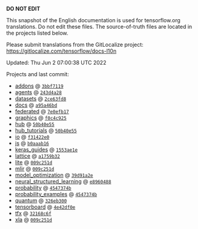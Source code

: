 __DO NOT EDIT__

This snapshot of the English documentation is used for tensorflow.org
translations. Do not edit these files. The source-of-truth files are located in
the projects listed below.

Please submit translations from the GitLocalize project: https://gitlocalize.com/tensorflow/docs-l10n

Updated: Thu Jun  2 07:00:38 UTC 2022

Projects and last commit:

- [addons](https://github.com/tensorflow/addons/tree/master/docs) @ <a href='https://github.com/tensorflow/addons/commit/3bbf71197b8694d337f1fefc161f1cd44f54dd8b'><code>3bbf7119</code></a>
- [agents](https://github.com/tensorflow/agents/tree/master/docs) @ <a href='https://github.com/tensorflow/agents/commit/243d4a28c7d57154490b07b9fc8ed57fa79a86fc'><code>243d4a28</code></a>
- [datasets](https://github.com/tensorflow/datasets/tree/master/docs) @ <a href='https://github.com/tensorflow/datasets/commit/2ce63fd813564487944e358f89df3051bc87c156'><code>2ce63fd8</code></a>
- [docs](https://github.com/tensorflow/docs/tree/master/site/en) @ <a href='https://github.com/tensorflow/docs/commit/a95a46bd40dd9e37b1ee1b87b57f7efd31a15174'><code>a95a46bd</code></a>
- [federated](https://github.com/tensorflow/federated/tree/main/docs) @ <a href='https://github.com/tensorflow/federated/commit/7e0efb1783994e08bbdf5b5753335b7cb7fc150f'><code>7e0efb17</code></a>
- [graphics](https://github.com/tensorflow/graphics/tree/master/tensorflow_graphics/g3doc) @ <a href='https://github.com/tensorflow/graphics/commit/f0c4c9256c9b1a6a5337762d763e4910631c65c4'><code>f0c4c925</code></a>
- [hub](https://github.com/tensorflow/hub/tree/master/docs) @ <a href='https://github.com/tensorflow/hub/commit/50b40e553012579c7ced9b1d28dad5c55853386b'><code>50b40e55</code></a>
- [hub_tutorials](https://github.com/tensorflow/hub/tree/master/examples/colab) @ <a href='https://github.com/tensorflow/hub/commit/50b40e553012579c7ced9b1d28dad5c55853386b'><code>50b40e55</code></a>
- [io](https://github.com/tensorflow/io/tree/master/docs) @ <a href='https://github.com/tensorflow/io/commit/f31422e0eeb08e6336411009d316ff9d0d36edf1'><code>f31422e0</code></a>
- [js](https://github.com/tensorflow/tfjs-website/tree/master/docs) @ <a href='https://github.com/tensorflow/tfjs-website/commit/b0aaab1605bbb2ed7653f1d86656582ba06e9795'><code>b0aaab16</code></a>
- [keras_guides](https://github.com/tensorflow/docs/tree/snapshot-keras/site/en/guide/keras) @ <a href='https://github.com/tensorflow/docs/commit/1553ae1e4a149be71703e2ee60173b3d1e0e8c00'><code>1553ae1e</code></a>
- [lattice](https://github.com/tensorflow/lattice/tree/master/docs) @ <a href='https://github.com/tensorflow/lattice/commit/a1759b3243131cafca37d46b1977362dec8abee3'><code>a1759b32</code></a>
- [lite](https://github.com/tensorflow/tensorflow/tree/master/tensorflow/lite/g3doc) @ <a href='https://github.com/tensorflow/tensorflow/commit/009c251d31c4480c9fa33986cf9d044026c7c8de'><code>009c251d</code></a>
- [mlir](https://github.com/tensorflow/tensorflow/tree/master/tensorflow/compiler/mlir/g3doc) @ <a href='https://github.com/tensorflow/tensorflow/commit/009c251d31c4480c9fa33986cf9d044026c7c8de'><code>009c251d</code></a>
- [model_optimization](https://github.com/tensorflow/model-optimization/tree/master/tensorflow_model_optimization/g3doc) @ <a href='https://github.com/tensorflow/model-optimization/commit/39d91a2ee0c9395df6c217ce54e86c707910857c'><code>39d91a2e</code></a>
- [neural_structured_learning](https://github.com/tensorflow/neural-structured-learning/tree/master/g3doc) @ <a href='https://github.com/tensorflow/neural-structured-learning/commit/e89604881bda5f0d5ecedf2dd6a6c44ec187d874'><code>e8960488</code></a>
- [probability](https://github.com/tensorflow/probability/tree/main/tensorflow_probability/g3doc) @ <a href='https://github.com/tensorflow/probability/commit/4547374bd32c5431c29ca2930ec01961c5e45abd'><code>4547374b</code></a>
- [probability_examples](https://github.com/tensorflow/probability/tree/main/tensorflow_probability/examples/jupyter_notebooks) @ <a href='https://github.com/tensorflow/probability/commit/4547374bd32c5431c29ca2930ec01961c5e45abd'><code>4547374b</code></a>
- [quantum](https://github.com/tensorflow/quantum/tree/master/docs) @ <a href='https://github.com/tensorflow/quantum/commit/326eb300d4a217f34f75cc8e0ff47bc5fc385803'><code>326eb300</code></a>
- [tensorboard](https://github.com/tensorflow/tensorboard/tree/master/docs) @ <a href='https://github.com/tensorflow/tensorboard/commit/4e42df0ef9f0875e2a0daed51a332ec23fb5780e'><code>4e42df0e</code></a>
- [tfx](https://github.com/tensorflow/tfx/tree/master/docs) @ <a href='https://github.com/tensorflow/tfx/commit/32168c6f17f5683c7ef0bc0d6175ac3609d342b7'><code>32168c6f</code></a>
- [xla](https://github.com/tensorflow/tensorflow/tree/master/tensorflow/compiler/xla/g3doc) @ <a href='https://github.com/tensorflow/tensorflow/commit/009c251d31c4480c9fa33986cf9d044026c7c8de'><code>009c251d</code></a>

